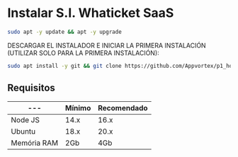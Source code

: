 # Instalar S.I. Whaticket SaaS

```bash
sudo apt -y update && apt -y upgrade
```

DESCARGAR EL INSTALADOR E INICIAR LA PRIMERA INSTALACIÓN (UTILIZAR SOLO PARA LA PRIMERA INSTALACIÓN):

```bash
sudo apt install -y git && git clone https://github.com/Appvortex/p1_hooooot.git install_whaticket && sudo chmod -R 777 install_whaticket  && cd install_whaticket  && sudo ./install_primaria
```

## Requisitos

| --- | Mínimo | Recomendado |
| --- | --- | --- |
| Node JS | 14.x | 16.x |
| Ubuntu | 18.x | 20.x |
| Memória RAM | 2Gb | 4Gb |  

